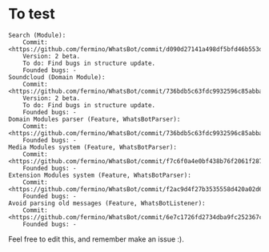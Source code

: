 To test
=======

	Search (Module): 
		Commit: <https://github.com/fermino/WhatsBot/commit/d090d27141a498df5bfd46b553d391186bc9ca70>
		Version: 2 beta. 
		To do: Find bugs in structure update.
		Founded bugs: -
	Soundcloud (Domain Module): 
		Commit: <https://github.com/fermino/WhatsBot/commit/736bdb5c63fdc9932596c85abba5f49d40e2c8ff>
		Version: 2 beta. 
		To do: Find bugs in structure update.
		Founded bugs: -
	Domain Modules parser (Feature, WhatsBotParser): 
		Commit: <https://github.com/fermino/WhatsBot/commit/736bdb5c63fdc9932596c85abba5f49d40e2c8ff>
		Founded bugs: -
	Media Modules system (Feature, WhatsBotParser): 
		Commit: <https://github.com/fermino/WhatsBot/commit/f7c6f0a4e0bf438b76f2061f2877301c7248d630>
		Founded bugs: -
	Extension Modules system (Feature, WhatsBotParser): 
		Commit: <https://github.com/fermino/WhatsBot/commit/f2ac9d4f27b3535558d420a02d6f3d88806063ab>
		Founded bugs: -
	Avoid parsing old messages (Feature, WhatsBotListener): 
		Commit: <https://github.com/fermino/WhatsBot/commit/6e7c1726fd2734dba9fc252367cf22e3ce47801f>
		Founded bugs: -

Feel free to edit this, and remember make an issue :). 
